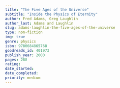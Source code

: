 ```yaml
---
title: "The Five Ages of the Universe"
subtitle: "Inside the Physics of Eternity"
author: Fred Adams, Greg Laughlin
author_last: Adams and Laughlin
slug: adams-laughlin-the-five-ages-of-the-universe
type: non-fiction
img: true
genre: physics
isbn: 9780684865768
goodreads_id: 401973
publish_year: 2000
pages: 288
rating: 
date_started:
date_completed:
priority: medium
---
```

